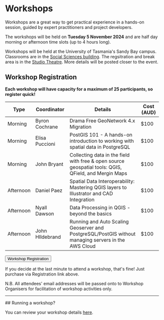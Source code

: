 # Workshops

Workshops are a great way to get practical experience in a hands-on session, guided by expert practitioners and project developers.

The workshops will be held on **Tuesday 5 November 2024** and are half day morning or afternoon time slots (up to 4 hours long).

Workshops will be held at the University of Tasmania's Sandy Bay campus. Classrooms are in the [Social Sciences building](https://maps.utas.edu.au/?zLevel=1&center=147.3263210247295,-42.90448702917851&zoom=18.23861301789611&sharepoi=1000552568&sharepoitype=poi). The regsitration and break area is in the [Studio Theatre](https://maps.utas.edu.au/?zLevel=1&center=147.32609084788146,-42.90434824160919&zoom=17.68769237106732&sharepoi=1001841&sharepoitype=poi). More details will be posted closer to the event.

## Workshop Registration

**Each workshop will have capacity for a maximum of 25 participants, so register quick!**

| Type      | Coordinator     | Details                                                                                              | Cost (AUD) |
| --------- | --------------- | ---------------------------------------------------------------------------------------------------- | ---------- |
| Morning   | Byron Cochrane  | Drama Free GeoNetwork 4.x Migration                                                                  | $100       |
| Morning   | Elisa Puccioni  | PostGIS 101 - A hands-on introduction to working with spatial data in PostgreSQL                     | $100       |
| Morning   | John Bryant     | Collecting data in the field with free & open source geospatial tools: QGIS, QField, and Mergin Maps | $100       |
| Afternoon | Daniel Paez     | Spatial Data Interoperability: Mastering QGIS layers to Illustrator and CAD Integration              | $100       |
| Afternoon | Nyall Dawson    | Data Processing in QGIS - beyond the basics                                                          | $100       |
| Afternoon | John HIldebrand | Running and Auto Scaling Geoserver and PostgreSQL/PostGIS without managing servers in the AWS Cloud  | $100       |

<button target="https://ti.to/osgeo-oceania/foss4g-sotm-oceania-2024-workshops" className="mt-8 block">
    Workshop Registration
</button>

If you decide at the last minute to attend a workshop, that's fine! Just purchase via Registration link above.

N.B. All attendees' email addresses will be passed onto to Workshop Organisers for facilitation of workshop activities only.

<hr />
## Running a workshop?

You can review your workshop details [here](https://talks.osgeo.org/foss4g-sotm-oceania-2024/).
